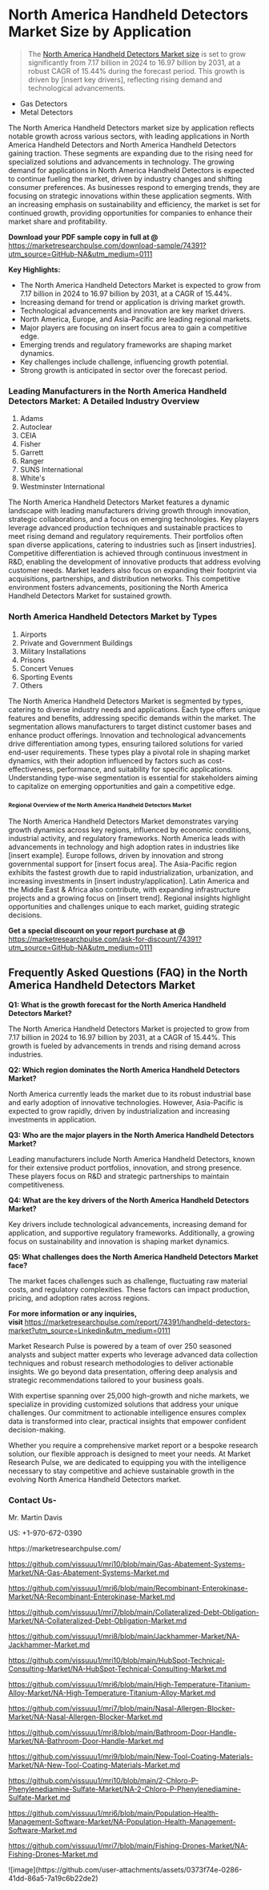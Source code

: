 <h1>North America Handheld Detectors Market&nbsp;Size by Application</h1><blockquote><p>The <a href="https://marketresearchpulse.com/download-sample/74391?utm_source=GitHub-NA&amp;utm_medium=0111">North America Handheld Detectors Market size</a> is set to grow significantly from 7.17 billion in 2024 to 16.97 billion by 2031, at a robust CAGR of 15.44% during the forecast period. This growth is driven by [insert key drivers], reflecting rising demand and technological advancements.</p></blockquote><ul><li>Gas Detectors<li> Metal Detectors</li></ul><p>The North America Handheld Detectors market size by application reflects notable growth across various sectors, with leading applications in North America Handheld Detectors and North America Handheld Detectors gaining traction. These segments are expanding due to the rising need for specialized solutions and advancements in technology. The growing demand for applications in North America Handheld Detectors is expected to continue fueling the market, driven by industry changes and shifting consumer preferences. As businesses respond to emerging trends, they are focusing on strategic innovations within these application segments. With an increasing emphasis on sustainability and efficiency, the market is set for continued growth, providing opportunities for companies to enhance their market share and profitability.</p><p><strong>Download your PDF sample copy in full at @ </strong><a href="https://marketresearchpulse.com/download-sample/74391?utm_source=GitHub-NA&amp;utm_medium=0111">https://marketresearchpulse.com/download-sample/74391?utm_source=GitHub-NA&amp;utm_medium=0111</a></p><p><strong>Key Highlights: </strong></p><ul><li>The North America Handheld Detectors Market is expected to grow from 7.17 billion in 2024 to 16.97 billion by 2031, at a CAGR of 15.44%.</li><li>Increasing demand for trend or application is driving market growth.</li><li>Technological advancements and innovation are key market drivers.</li><li>North America, Europe, and Asia-Pacific are leading regional markets.</li><li>Major players are focusing on insert focus area to gain a competitive edge.</li><li>Emerging trends and regulatory frameworks are shaping market dynamics.</li><li>Key challenges include challenge, influencing growth potential.</li><li>Strong growth is anticipated in sector over the forecast period.</li></ul><h3>Leading Manufacturers in the North America Handheld Detectors Market: A Detailed Industry Overview</h3><ol><li>Adams</li><li>Autoclear</li><li>CEIA</li><li>Fisher</li><li>Garrett</li><li>Ranger</li><li>SUNS International</li><li>White's</li><li>Westminster International</li></ol><div class="flex max-w-full flex-col flex-grow"><div class="min-h-8 text-message flex w-full flex-col items-end gap-2 whitespace-normal break-words [.text-message+&amp;]:mt-5" dir="auto" data-message-author-role="assistant" data-message-id="fd8432e4-4910-450d-b182-61b7bfb0a01f" data-message-model-slug="gpt-4o"><div class="flex w-full flex-col gap-1 empty:hidden first:pt-[3px]"><div class="markdown prose w-full break-words dark:prose-invert light"><p>The North America Handheld Detectors Market features a dynamic landscape with leading manufacturers driving growth through innovation, strategic collaborations, and a focus on emerging technologies. Key players leverage advanced production techniques and sustainable practices to meet rising demand and regulatory requirements. Their portfolios often span diverse applications, catering to industries such as [insert industries]. Competitive differentiation is achieved through continuous investment in R&amp;D, enabling the development of innovative products that address evolving customer needs. Market leaders also focus on expanding their footprint via acquisitions, partnerships, and distribution networks. This competitive environment fosters advancements, positioning the North America Handheld Detectors Market for sustained growth.</p></div></div></div></div><h3>North America Handheld Detectors Market by Types</h3><ol><li>Airports<li> Private and Government Buildings<li> Military Installations<li> Prisons<li> Concert Venues<li> Sporting Events<li> Others</li></ol><div class="flex max-w-full flex-col flex-grow"><div class="min-h-8 text-message flex w-full flex-col items-end gap-2 whitespace-normal break-words [.text-message+&amp;]:mt-5" dir="auto" data-message-author-role="assistant" data-message-id="084470be-0bb7-4664-bddf-5156b4f41249" data-message-model-slug="gpt-4o-mini"><div class="flex w-full flex-col gap-1 empty:hidden first:pt-[3px]"><div class="markdown prose w-full break-words dark:prose-invert light"><p>The North America Handheld Detectors Market is segmented by types, catering to diverse industry needs and applications. Each type offers unique features and benefits, addressing specific demands within the market. The segmentation allows manufacturers to target distinct customer bases and enhance product offerings. Innovation and technological advancements drive differentiation among types, ensuring tailored solutions for varied end-user requirements. These types play a pivotal role in shaping market dynamics, with their adoption influenced by factors such as cost-effectiveness, performance, and suitability for specific applications. Understanding type-wise segmentation is essential for stakeholders aiming to capitalize on emerging opportunities and gain a competitive edge.</p></div></div></div></div><h3><span style="font-size: 11px;">Regional Overview of the North America Handheld Detectors Market</span></h3><div class="flex max-w-full flex-col flex-grow"><div class="min-h-8 text-message flex w-full flex-col items-end gap-2 whitespace-normal break-words [.text-message+&amp;]:mt-5" dir="auto" data-message-author-role="assistant" data-message-id="e9038762-ce64-4e30-91c9-9bd413514231" data-message-model-slug="gpt-4o-mini"><div class="flex w-full flex-col gap-1 empty:hidden first:pt-[3px]"><div class="markdown prose w-full break-words dark:prose-invert light"><p>The North America Handheld Detectors Market demonstrates varying growth dynamics across key regions, influenced by economic conditions, industrial activity, and regulatory frameworks. North America leads with advancements in technology and high adoption rates in industries like [insert example]. Europe follows, driven by innovation and strong governmental support for [insert focus area]. The Asia-Pacific region exhibits the fastest growth due to rapid industrialization, urbanization, and increasing investments in [insert industry/application]. Latin America and the Middle East &amp; Africa also contribute, with expanding infrastructure projects and a growing focus on [insert trend]. Regional insights highlight opportunities and challenges unique to each market, guiding strategic decisions.</p></div></div></div></div><p><strong>Get a special discount on your report purchase at @ </strong><a href="https://marketresearchpulse.com/ask-for-discount/74391?utm_source=GitHub-NA&amp;utm_medium=0111">https://marketresearchpulse.com/ask-for-discount/74391?utm_source=GitHub-NA&amp;utm_medium=0111</a></p><h2>Frequently Asked Questions (FAQ) in the North America Handheld Detectors Market</h2><p><strong>Q1: What is the growth forecast for the North America Handheld Detectors Market?</strong></p><p>The North America Handheld Detectors Market is projected to grow from 7.17 billion in 2024 to 16.97 billion by 2031, at a CAGR of 15.44%. This growth is fueled by advancements in trends and rising demand across industries.</p><p><strong>Q2: Which region dominates the North America Handheld Detectors Market?</strong></p><p>North America currently leads the market due to its robust industrial base and early adoption of innovative technologies. However, Asia-Pacific is expected to grow rapidly, driven by industrialization and increasing investments in application.</p><p><strong>Q3: Who are the major players in the North America Handheld Detectors Market?</strong></p><p>Leading manufacturers include North America Handheld Detectors, known for their extensive product portfolios, innovation, and strong presence. These players focus on R&amp;D and strategic partnerships to maintain competitiveness.</p><p><strong>Q4: What are the key drivers of the North America Handheld Detectors Market?</strong></p><p>Key drivers include technological advancements, increasing demand for application, and supportive regulatory frameworks. Additionally, a growing focus on sustainability and innovation is shaping market dynamics.</p><p><strong>Q5: What challenges does the North America Handheld Detectors Market face?</strong></p><p>The market faces challenges such as challenge, fluctuating raw material costs, and regulatory complexities. These factors can impact production, pricing, and adoption rates across regions.</p><p><strong>For more information or any inquiries, visit&nbsp;</strong><a href="https://marketresearchpulse.com/report/74391/handheld-detectors-market?utm_source=Linkedin&utm_medium=0111">https://marketresearchpulse.com/report/74391/handheld-detectors-market?utm_source=Linkedin&utm_medium=0111</a></p><p>Market Research Pulse is powered by a team of over 250 seasoned analysts and subject matter experts who leverage advanced data collection techniques and robust research methodologies to deliver actionable insights. We go beyond data presentation, offering deep analysis and strategic recommendations tailored to your business goals.</p><p>With expertise spanning over 25,000 high-growth and niche markets, we specialize in providing customized solutions that address your unique challenges. Our commitment to actionable intelligence ensures complex data is transformed into clear, practical insights that empower confident decision-making.</p><p>Whether you require a comprehensive market report or a bespoke research solution, our flexible approach is designed to meet your needs. At Market Research Pulse, we are dedicated to equipping you with the intelligence necessary to stay competitive and achieve sustainable growth in the evolving North America Handheld Detectors market.</p><h3><strong>Contact Us-</strong></h3><p>Mr. Martin Davis</p><p>US: +1-970-672-0390</p><p>https://marketresearchpulse.com/</p><p><a href="https://github.com/vissuuu1/mri10/blob/main/Gas-Abatement-Systems-Market/NA-Gas-Abatement-Systems-Market.md">https://github.com/vissuuu1/mri10/blob/main/Gas-Abatement-Systems-Market/NA-Gas-Abatement-Systems-Market.md</a></p><p><a href="https://github.com/vissuuu1/mri6/blob/main/Recombinant-Enterokinase-Market/NA-Recombinant-Enterokinase-Market.md">https://github.com/vissuuu1/mri6/blob/main/Recombinant-Enterokinase-Market/NA-Recombinant-Enterokinase-Market.md</a></p><p><a href="https://github.com/vissuuu1/mri7/blob/main/Collateralized-Debt-Obligation-Market/NA-Collateralized-Debt-Obligation-Market.md">https://github.com/vissuuu1/mri7/blob/main/Collateralized-Debt-Obligation-Market/NA-Collateralized-Debt-Obligation-Market.md</a></p><p><a href="https://github.com/vissuuu1/mri8/blob/main/Jackhammer-Market/NA-Jackhammer-Market.md">https://github.com/vissuuu1/mri8/blob/main/Jackhammer-Market/NA-Jackhammer-Market.md</a></p><p><a href="https://github.com/vissuuu1/mri10/blob/main/HubSpot-Technical-Consulting-Market/NA-HubSpot-Technical-Consulting-Market.md">https://github.com/vissuuu1/mri10/blob/main/HubSpot-Technical-Consulting-Market/NA-HubSpot-Technical-Consulting-Market.md</a></p><p><a href="https://github.com/vissuuu1/mri6/blob/main/High-Temperature-Titanium-Alloy-Market/NA-High-Temperature-Titanium-Alloy-Market.md">https://github.com/vissuuu1/mri6/blob/main/High-Temperature-Titanium-Alloy-Market/NA-High-Temperature-Titanium-Alloy-Market.md</a></p><p><a href="https://github.com/vissuuu1/mri7/blob/main/Nasal-Allergen-Blocker-Market/NA-Nasal-Allergen-Blocker-Market.md">https://github.com/vissuuu1/mri7/blob/main/Nasal-Allergen-Blocker-Market/NA-Nasal-Allergen-Blocker-Market.md</a></p><p><a href="https://github.com/vissuuu1/mri8/blob/main/Bathroom-Door-Handle-Market/NA-Bathroom-Door-Handle-Market.md">https://github.com/vissuuu1/mri8/blob/main/Bathroom-Door-Handle-Market/NA-Bathroom-Door-Handle-Market.md</a></p><p><a href="https://github.com/vissuuu1/mri9/blob/main/New-Tool-Coating-Materials-Market/NA-New-Tool-Coating-Materials-Market.md">https://github.com/vissuuu1/mri9/blob/main/New-Tool-Coating-Materials-Market/NA-New-Tool-Coating-Materials-Market.md</a></p><p><a href="https://github.com/vissuuu1/mri10/blob/main/2-Chloro-P-Phenylenediamine-Sulfate-Market/NA-2-Chloro-P-Phenylenediamine-Sulfate-Market.md">https://github.com/vissuuu1/mri10/blob/main/2-Chloro-P-Phenylenediamine-Sulfate-Market/NA-2-Chloro-P-Phenylenediamine-Sulfate-Market.md</a></p><p><a href="https://github.com/vissuuu1/mri6/blob/main/Population-Health-Management-Software-Market/NA-Population-Health-Management-Software-Market.md">https://github.com/vissuuu1/mri6/blob/main/Population-Health-Management-Software-Market/NA-Population-Health-Management-Software-Market.md</a></p><p><a href="https://github.com/vissuuu1/mri7/blob/main/Fishing-Drones-Market/NA-Fishing-Drones-Market.md">https://github.com/vissuuu1/mri7/blob/main/Fishing-Drones-Market/NA-Fishing-Drones-Market.md</a></p>
![image](https://github.com/user-attachments/assets/0373f74e-0286-41dd-86a5-7a19c6b22de2)

